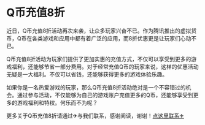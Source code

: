 # Q币充值8折

近日，Q币充值8折活动再次来袭，让众多玩家兴奋不已。作为腾讯推出的虚拟货币，Q币在各类游戏和应用中都有着广泛的应用，而8折优惠更是让玩家们心动不已。

Q币充值8折活动为玩家们提供了更加实惠的充值方式，不仅可以享受到更多的游戏福利，还能够节省一部分费用。对于经常充值Q币的玩家来说，这样的优惠活动无疑是一大福利。不仅可以省钱，还能够获得更多的游戏体验乐趣。

如果你是一名热爱游戏的玩家，那么Q币充值8折活动绝对是一个不容错过的机会。通过参与活动，不仅能够为自己的游戏账户充值更多的Q币，还能够享受到更多的游戏福利和特权。何乐而不为呢？

更多关于Q币充值8折请通过✈与我们联系，感谢阅读，谢谢！[点这里联系✈](https://ws.k02.cc)